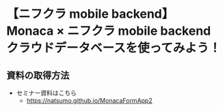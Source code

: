 # 【ニフクラ mobile backend】<br>Monaca × ニフクラ mobile backend<br>クラウドデータベースを使ってみよう！
## 資料の取得方法
* セミナー資料はこちら
  * https://natsumo.github.io/MonacaFormApp2
